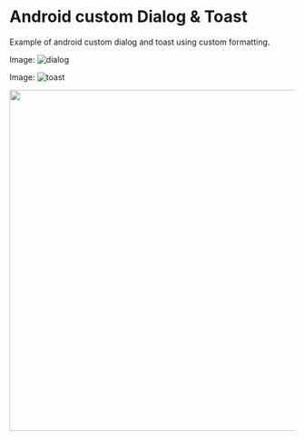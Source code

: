 # Android custom Dialog & Toast

Example of android custom dialog and toast using custom formatting.


Image: ![dialog](./app/src/main/assets/dialog.png")


Image: ![toast](toast.png")

<div style='float: center'>
  <img style='width: 600px' src="/home/javier/git/customDialogToast/app/src/main/assets/dialog.png"></img>
</div>